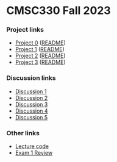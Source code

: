 # CMSC330 Fall 2023

### Project links
  + [Project 0](https://classroom.github.com/a/1Plgv8Fw) ([README](https://github.com/cmsc330fall23/cmsc330fall23/blob/main/projects/project0.md))
  + [Project 1](https://classroom.github.com/a/BGboJVCP) ([README](https://github.com/cmsc330fall23/cmsc330fall23/blob/main/projects/project1.md))
  + [Project 2](https://classroom.github.com/a/lnJWTaHH) ([README](https://github.com/cmsc330fall23/cmsc330fall23/blob/main/projects/project2.md))
  + [Project 3](https://classroom.github.com/a/OEy95tyX) ([README](https://github.com/cmsc330fall23/cmsc330fall23/blob/main/projects/project3.md))
### Discussion links
  + [Discussion 1](https://classroom.github.com/a/Gk3lXbAx)
  + [Discussion 2](https://github.com/cmsc330fall23/cmsc330fall23/blob/main/discussions/d2_hof_regex)
  + [Discussion 3](https://github.com/cmsc330fall23/cmsc330fall23/tree/main/discussions/d3_nfa_dfa)
  + [Discussion 4](https://github.com/cmsc330fall23/cmsc330fall23/tree/main/discussions/d4_nfa_dfa_conversion)
  + [Discussion 5](https://github.com/cmsc330fall23/cmsc330fall23/tree/main/discussions/d5_ocaml_typing)
### Other links

 + [Lecture code](https://github.com/cmsc330fall23/cmsc330fall23/tree/main/lecture_code)
 + [Exam 1 Review](https://github.com/cmsc330fall23/cmsc330fall23/tree/main/review/e1_python_regex)
